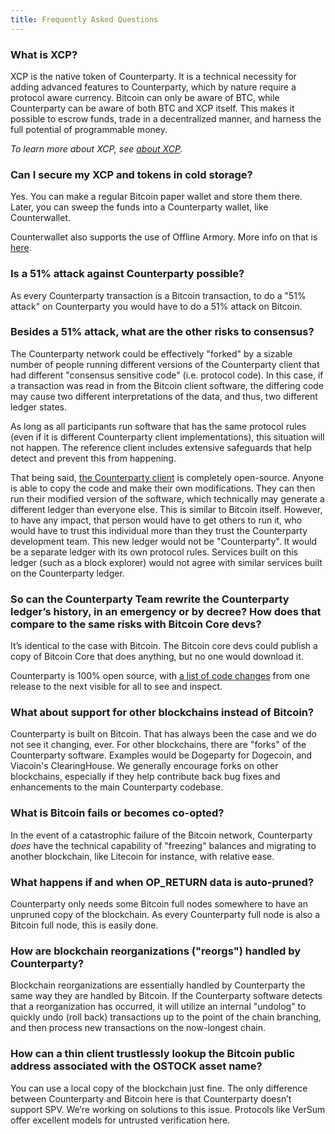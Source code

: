 ```yaml
---
title: Frequently Asked Questions
---
```


### What is XCP?

XCP is the native token of Counterparty. It is a technical necessity for adding advanced features to Counterparty, which by nature require a protocol aware currency. Bitcoin can only be aware of BTC, while Counterparty can be aware of both BTC and XCP itself. This makes it possible to escrow funds, trade in a decentralized manner, and harness the full potential of programmable money.

*To learn more about XCP, see [about XCP](../what-is-counterparty/an-incentivization-token.md).*

### Can I secure my XCP and tokens in cold storage?

Yes. You can make a regular Bitcoin paper wallet and store them there. Later, you can sweep the funds into a Counterparty wallet, like Counterwallet.

Counterwallet also supports the use of Offline Armory. More info on that is [here](../../wallets/counterwallet-tutorials/create-armory-addresses.md).

### Is a 51% attack against Counterparty possible?

As every Counterparty transaction is a Bitcoin transaction, to do a "51% attack" on Counterparty you would have to do a 51% attack on Bitcoin.

### Besides a 51% attack, what are the other risks to consensus?

The Counterparty network could be effectively "forked" by a sizable number of people running different versions of the Counterparty client that had different "consensus sensitive code" (i.e. protocol code). In this case, if a transaction was read in from the Bitcoin client software, the differing code may cause two different interpretations of the data, and thus, two different ledger states.

As long as all participants run software that has the same protocol rules (even if it is different Counterparty client implementations), this situation will not happen. The reference client includes extensive safeguards that help detect and prevent this from happening.

That being said, [the Counterparty client](https://github.com/CounterpartyXCP/counterparty-lib) is completely open-source. Anyone is able to copy the code and make their own modifications. They can then run their modified version of the software, which technically may generate a different ledger than everyone else. This is similar to Bitcoin itself. However, to have any impact, that person would have to get others to run it, who would have to trust this individual more than they trust the Counterparty development team. This new ledger would not be "Counterparty". It would be a separate ledger with its own protocol rules. Services built on this ledger (such as a block explorer) would not agree with similar services built on the Counterparty ledger.

### So can the Counterparty Team rewrite the Counterparty ledger’s history, in an emergency or by decree? How does that compare to the same risks with Bitcoin Core devs?

It’s identical to the case with Bitcoin. The Bitcoin core devs could publish a copy of Bitcoin Core that does anything, but no one would download it.

Counterparty is 100% open source, with [a list of code changes](https://github.com/CounterpartyXCP/counterparty-lib/releases) from one release to the next visible for all to see and inspect.

### What about support for other blockchains instead of Bitcoin?

Counterparty is built on Bitcoin. That has always been the case and we do not see it changing, ever. For other blockchains, there are "forks" of the Counterparty software. Examples would be Dogeparty for Dogecoin, and Viacoin's ClearingHouse. We generally encourage forks on other blockchains, especially if they help contribute back bug fixes and enhancements to the main Counterparty codebase.

### What is Bitcoin fails or becomes co-opted?

In the event of a catastrophic failure of the Bitcoin network, Counterparty _does_ have the technical capability of "freezing" balances and migrating to another blockchain, like Litecoin for instance, with relative ease.

### What happens if and when OP_RETURN data is auto-pruned?

Counterparty only needs some Bitcoin full nodes somewhere to have an unpruned copy of the blockchain. As every Counterparty full node is also a Bitcoin full node, this is easily done.

### How are blockchain reorganizations ("reorgs") handled by Counterparty?

Blockchain reorganizations are essentially handled by Counterparty the same way they are handled by Bitcoin. If the Counterparty software detects that a reorganization has occurred, it will utilize an internal "undolog" to quickly undo (roll back) transactions up to the point of the chain branching, and then process new transactions on the now-longest chain.

### How can a thin client trustlessly lookup the Bitcoin public address associated with the OSTOCK asset name?

You can use a local copy of the blockchain just fine. The only difference between Counterparty and Bitcoin here is that Counterparty doesn’t support SPV. We’re working on solutions to this issue. Protocols like VerSum offer excellent models for untrusted verification here.